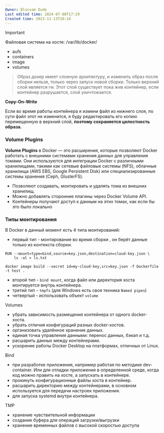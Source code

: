 ```yaml
---
Owner: Blossom Dude
Last edited time: 2024-07-08T17:19
Created time: 2023-11-13T20:24
---
```

  

> [!important]  
> Файловая система на хосте:
> /var/lib/docker/ 
> - aufs 
> - containers 
> - image 
> - volumes    

> Образ докер имеет слоеную архитектуру, и изменить образ после сборки нельзя, только через запуск новой сборки. Только верхний слой является rw. Этот слой существует пока жив контейнер, если контейнер разрушается, слой уничтожается.


**Copy-On-Write**

Если во время работы контейнера я измени файл из нижнего слоя, по сути файл этот не изменится, я буду редактировать его копию перемещенную в верхний слой, **поэтому сохраняется целостность образа.**

  
### Volume Plugins

**Volume Plugins** в Docker — это расширения, которые позволяют Docker работать с внешними системами хранения данных для управления томами. Они используются для интеграции Docker с различными хранилищами, такими как сетевые файловые системы (NFS), облачные хранилища (AWS EBS, Google Persistent Disk) или специализированные системы хранения (Ceph, GlusterFS).

- Позволяют создавать, монтировать и удалять тома из внешних хранилищ.
- Можно добавлять сторонние плагины через Docker Volume API.
- Контейнеры получают доступ к данным на этих томах, как если бы это было локально
### Типы монтирования

В Docker в данный момент есть 4 типа монтирований:
- первый тип - монтирование во время сборки , он берёт данные только из контекста сборки.
```Docker
RUN --mount=type=bind,source=key.json,destination=cloud-key.json \
    ls -al > ls.txt
```
`docker image build --secret id=my-cloud-key,src=key.json -f Dockerfile -t test .`
- второй тип - `bind mount`, когда файл или директория хоста монтируется внутрь контейнера.
- третий тип - `tmpfs` (для Windows есть своя техника `Named pipes`)
- четвертый - использовать объект `volume`
  
Volumes

- убрать зависимость размещения контейнера от одного docker-хоста.
- убрать отличия конфигураций разных docker-хостов.
- организовать удалённое хранение данных.
- единая точка управления данными: перенос данных, бэкап и т.д.
- расшарить данных между контейнерами.
- ускорение работы Docker Desktop на платформах, отличных от Linux.

Bind

- при разработке приложения, например работая по методике dev-container. Или для отладки приложения в определенной среде, когда код можно править на хосте, а запускать в контейнере.
- прокинуть конфигурационные файлы хоста в контейнер.
- расшарить директорию между контейнерами, в основном используется для передачи настроек приложения.
- для запуска systemd внутри контейнера.

TMP

- хранение чувствительной информации
- создание буфера для операций загрузки/выгрузки
- хранение временных файлов с высокой скоростью доступа